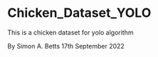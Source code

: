 # Chicken_Dataset_YOLO
This is a chicken dataset for yolo algorithm

By Simon A. Betts       17th September 2022
